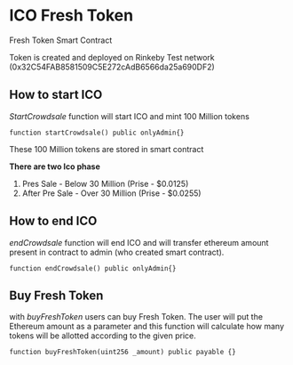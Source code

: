 # ICO Fresh Token

Fresh Token Smart Contract

Token is created and deployed on Rinkeby Test network (0x32C54FAB8581509C5E272cAdB6566da25a690DF2)

## How to start ICO

*StartCrowdsale* function will start ICO and mint 100 Million tokens

```
function startCrowdsale() public onlyAdmin{}
```


These 100 Million tokens are stored in smart contract

**There are two Ico phase**
1. Pres Sale - Below 30 Million (Prise - $0.0125)
2. After Pre Sale - Over 30 Million (Prise - $0.0255)

## How to end ICO

*endCrowdsale* function will end ICO and will transfer ethereum amount present in contract 
to admin (who created smart contract).

```
function endCrowdsale() public onlyAdmin{}
```

## Buy Fresh Token

with *buyFreshToken* users can buy Fresh Token. The user will put the Ethereum amount as a parameter and this function will calculate how many tokens will be allotted according to the given price.

```
function buyFreshToken(uint256 _amount) public payable {}
```
